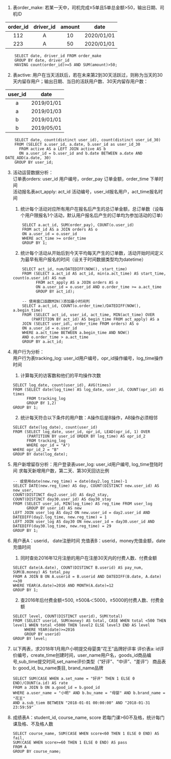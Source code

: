 1. 表order_make: 若某一天中，司机完成≥5单且5单总金额>50，输出日期、司机ID  

|order_id|driver_id|amount|date|  
|:---:|:---:|:---:|:---:|  
|112|A|10|2020/01/01|  
|223|A|50|2020/01/01|  
```
    SELECT date, driver_id FROM order_make
    GROUP BY date, driver_id
    HAVING count(order_id)>=5 AND SUM(amount)>50;
```
  
2. 表active: 用户在当天活跃后，若在未来第2到30天活跃过，则称为当天的30天内留存用户；输出日期、当日的活跃用户数、30天内留存用户数：

|user_id|date|  
|:---:|:---:|  
|a|2019/01/01|
|a|2019/01/03|
|b|2019/01/01|
|b|2019/05/01|
```
    SELECT date, count(distinct user_id), count(distinct user_id_30)
    FROM (SELECT a.user_id, a.date, b.user_id as user_id_30
      FROM active AS a LEFT JOIN active AS b
      ON a.user_id = b.user_id and b.date BETWEEN a.date AND DATE_ADD(a.date, 30)
    GROUP BY user_id;
```
  
3. 活动运营数据分析：  
    订单表orders: user_id 用户编号，order_pay 订单金额，order_time 下单时间  
    活动报名表act_apply: act_id 活动编号，user_id报名用户，act_time报名时间
    1. 统计每个活动对应所有用户在报名后产生的总订单金额，总订单数（设每个用户限报名1个活动，默认用户报名后产生的订单均为参加活动的订单）
    ```
        SELECT a.act_id, SUM(order_pay), COUNT(o.user_id)
        FROM act_id AS a JOIN orders AS o
        ON a.user_id = o.user_id
        WHERE act_time >= order_time
        GROUP BY 1;
    ```
    2. 统计每个活动从开始后到今天平均每天产生的订单数，活动开始时间定义为最早有用户报名的时间（设关于时间数据类型均为datetime）
    ```
        SELECT act_id, num/DATEDIFF(NOW(), start_time)
        FROM (SELECT a.act_id AS act_id, min(a.act_time) AS start_time, count(o.user_id) AS num
              FROM act_apply AS a JOIN orders AS o
              ON a.user_id = o.user_id AND o.order_time >= a.act_time
              GROUP BY act_id);
    ```
    ```
        -- 使用窗口函数MIN()添加最小时间列
        SELECT a.act_id, COUNT(o.order_time)/DATEDIFF(NOW(), a.begin_time)
        FROM (SELECT act_id, user_id, act_time, MIN(act_time) OVER
            (PARTITION BY act_id) AS begin_time FROM act_apply) AS a
        JOIN (SELECT user_idl, order_time FROM orders) AS o
        ON a.user_id = o.user_id
        WHERE a.act_time BETWEEN a.begin_time AND NOW()
        AND o.order_time > a.act_time
        GROUP BY a.act_id; 
    ```
  
4. 用户行为分析：  
    用户行为表tracking_log: user_id用户编号，opr_id操作编号，log_time操作时间  
    1. 计算每天的访客数和他们的平均操作次数
    ```
    SELECT log_date, count(user_id), AVG(times)
    FROM (SELECT date(log_time) AS log_date, user_id, COUNT(opr_id) AS times
          FROM tracking_log
          GROUP BY 1,2)
    GROUP BY 1;
    ```
    2. 统计每天符合以下条件的用户数：A操作后是B操作，AB操作必须相邻
    ```
    SELECT date(log_date), count(user_id)
    FROM (SELECT log_date, user_id, opr_id, LEAD(opr_id, 1) OVER 
          (PARTITION BY user_id ORDER BY log_time) AS opr_id_2
          FROM tracking_log
          WHERE opr_id = "A")
    WHERE opr_id_2 = "B"
    GROUP BY date(log_date);
    ```

5. 用户新增留存分析：用户登录表user_log: user_id用户编号, log_time登陆时间
    求每天新增用户数，第二天、第30天回访比例
    ```
    -- 或使用date(new.reg_time) = date(day2.log_time)-1
    SELECT DATE(new.reg_time) AS day, COUNT(DISTINCT new.user_id) AS new_user,
    COUNT(DISTINCT day2.user_id) AS day2_stay,
    COUNT(DISTINCT day30.user_id) AS day30_stay
    FROM (SELECT user_id, MIN(log_time) AS reg_time FROM user_log
          GROUP BY user_id) AS new
    LEFT JOIN user_log AS day2 ON new.user_id = day2.user_id AND DATEDIFF(day2.log_time, new.reg_time) = 1
    LEFT JOIN user_log AS day30 ON new.user_id = day30.user_id AND DATEDIFF(day30.log_time, new.reg_time) = 29
    GROUP BY 1; 
    ```

6. 用户表A：userid， date注册时间
    充值表B：userid，money充值金额，date充值时间
    1. 同时查处2016年12月注册的用户在注册30天内的付费人数、付费金额
    ```
    SELECT date(A.date), COUNT(DISTINCT B.userid) AS pay_num, SUM(B.money) AS total_pay
    FROM A JOIN B ON A.userid = B.userid AND DATEDIFF(B.date, A.date)<=30
    WHERE YEAR(A.date)=2016 AND MONTH(A.date)=12
    GROUP BY 1;
    ```
    2. 查2016年后付费金额<500, ≥500&＜5000，≥5000的付费人数、付费金额
    ```
    SELECT level, COUNT(DISTINCT userid), SUM(total)
    FROM (SELECT userid, SUM(money) AS total, CASE WHEN total <500 THEN level1 WHEN total <5000 THEN level2 ELSE level3 END AS level
         WHERE YEAR(date)>=2016
         GROUP BY userid)
    GROUP BY level;
    ```

7. 以下两表，求2018年1月用户小明提交母婴类“花王”品牌好评率
    评价表a: id评价编号，create_time创建时间，user_name用户名，goods_id商品编号,sub_time提交时间,set_name评价类型（“好评”、“中评”、“差评”）
    商品表b: good_id, bu_name类目, brand_name品牌
    ```
    SELECT SUM(CASE WHEN a.set_name = "好评" THEN 1 ELSE 0 END)/COUNT(a.id) AS rate
    FROM a JOIN b ON a.good_id = b.good_id
    WHERE a.user_name = "小明" AND b.bu_name = "母婴" AND b.brand_name = "花王"
    AND a.sub_tiem BETWEEN "2018-01-01 00:00:00" AND "2018-01-31 23:59:59"
    ```

8. 成绩表A：student_id, course_name, score
    若每门课>60不及格，统计每门课及格、不及格人数
    ```
    SELECT course_name, SUM(CASE WHEN score<60 THEN 1 ELSE 0 END) AS fail, 
    SUM(CASE WHEN score>=60 THEN 1 ELSE 0 END) AS pass
    FROM A
    GROUP BY course_name;
    ```
